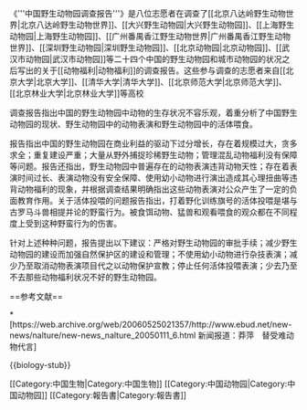 《'''中国野生动物园调查报告'''》是八位志愿者在调查了[[北京八达岭野生动物世界|北京八达岭野生动物世界]]、[[大兴野生动物园|大兴野生动物园]]、[[上海野生动物园|上海野生动物园]]、[[广州番禺香江野生动物世界|广州番禺香江野生动物世界]]、[[深圳野生动物园|深圳野生动物园]]、[[北京动物园|北京动物园]]、[[武汉市动物园|武汉市动物园]]等二十四个中国的野生动物园和城市动物园的状况之后写出的关于[[动物福利|动物福利]]的调查报告。这些参与调查的志愿者来自[[北京大学|北京大学]]、[[清华大学|清华大学]]、[[北京师范大学|北京师范大学]]、[[北京林业大学|北京林业大学]]等高校

调查报告指出中国的野生动物园中动物的生存状况不容乐观，着重分析了中国野生动物园的现状、野生动物园中的动物表演和野生动物园中的活体喂食。

报告指出中国的野生动物园在商业利益的驱动下过分增长，存在着规模过大，贪多求全；重复建设严重；大量从野外捕捉珍稀野生动物；管理混乱动物福利没有保障等问题。报告还指出，野生动物园中普遍存在的动物表演违背动物天性；存在着表演时间过长、表演动物没有安全保障、使用幼小动物进行演出造成其心理扭曲等违背动物福利的现象，并根据调查结果明确指出这些动物表演对公众产生了一定的负面教育作用。关于活体投喂的问题报告指出，打着野化训练旗号的活体投喂是堪与古罗马斗兽相提并论的野蛮行为。被食饵动物、猛兽和观看喂食的观众都在不同程度上受到这种野蛮行为的伤害。

针对上述种种问题，报告提出以下建议：严格对野生动物园的审批手续；减少野生动物园的建设而加强自然保护区的建设和管理；不使用幼小动物进行杂技表演；减少乃至取消动物表演项目代之以动物保护宣教；停止任何活体投喂表演；少去乃至不去那些动物福利状况不好的野生动物园。


==参考文献==
<div class="references-small">
<references />
* [https://web.archive.org/web/20060525021357/http://www.ebud.net/new-news/nalture/new-news_nalture_20050111_6.html 新闻报道：莽萍　替受难动物代言]
</div>

{{biology-stub}}

[[Category:中国生物|Category:中国生物]]
[[Category:中国动物园|Category:中国动物园]]
[[Category:報告書|Category:報告書]]